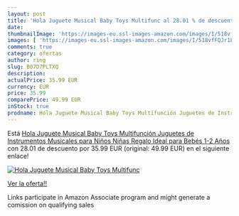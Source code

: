 ```yaml
---
layout: post
title: 'Hola Juguete Musical Baby Toys Multifunc al 28.01 % de descuento'
date: 
thumbnailImage: 'https://images-eu.ssl-images-amazon.com/images/I/518vfFQJr1L._SL200_.jpg'
images: [ 'https://images-eu.ssl-images-amazon.com/images/I/518vfFQJr1L._SL200_.jpg' ]
comments: true
category: ofertas
author: ring
slug: B07D7PLTXQ
description:
actualPrice: 35.99 EUR
currency: EUR
price: 35.99
comparePrice: 49.99 EUR
inStock: true
prodname: Hola Juguete Musical Baby Toys Multifunción Juguetes de Instrumentos Musicales para Niños Niñas Regalo Ideal para Bebés 1-2 Años
---
```


Está [Hola Juguete Musical Baby Toys Multifunción Juguetes de Instrumentos Musicales para Niños Niñas Regalo Ideal para Bebés 1-2 Años](https://www.amazon.es/dp/B07D7PLTXQ/?tag=tolees-21) con 28.01 de descuento por 35.99 EUR (original: 49.99 EUR) en el siguiente enlace!

[![Hola Juguete Musical Baby Toys Multifunc](https://images-eu.ssl-images-amazon.com/images/I/518vfFQJr1L._SL200_.jpg)](https://www.amazon.es/dp/B07D7PLTXQ/?tag=tolees-21)

[Ver la oferta!!](https://www.amazon.es/dp/B07D7PLTXQ/?tag=tolees-21)

Links participate in Amazon Associate program and might generate a comission on qualifying sales


